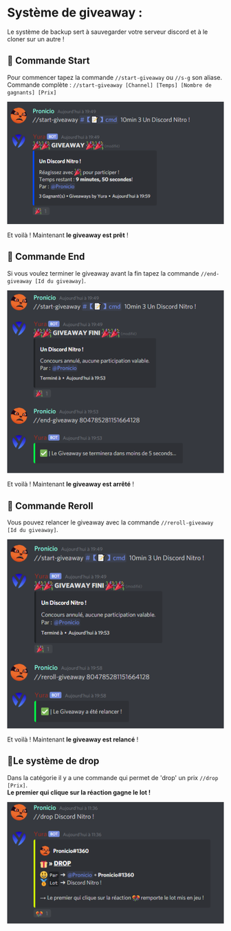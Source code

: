 # Système de giveaway :

Le système de backup sert à sauvegarder votre serveur discord et à le cloner sur un autre !

## 🎉 Commande Start 

Pour commencer tapez la commande `//start-giveaway` ou `//s-g` son aliase.  
Commande complète : `//start-giveaway [Channel] [Temps] [Nombre de gagnants] [Prix]`

![Drag Racing](../assets/config/giveawayStart.png)  

Et voilà ! Maintenant **le giveaway est prêt** !

## 🧩 Commande End

Si vous voulez terminer le giveaway avant la fin tapez la commande `//end-giveaway [Id du giveaway]`.

![Drag Racing](../assets/config/giveawayEnd.png)  

Et voilà ! Maintenant **le giveaway est arrêté** !

## 🧨 Commande Reroll

Vous pouvez relancer le giveaway avec la commande `//reroll-giveaway [Id du giveaway]`.

![Drag Racing](../assets/config/giveawayReroll.png)  

Et voilà ! Maintenant **le giveaway est relancé** !

## 🎊Le système de drop

Dans la catégorie il y a une commande qui permet de 'drop' un prix `//drop [Prix]`.  
**Le premier qui clique sur la réaction gagne le lot !**

![Drag Racing](../assets/config/drop.png)  
